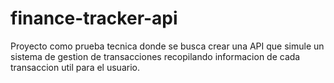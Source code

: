 # finance-tracker-api
Proyecto como prueba tecnica donde se busca crear una API que simule un sistema de gestion de transacciones recopilando informacion de cada transaccion util para el usuario.

